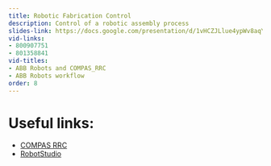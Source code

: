 ```yaml
---
title: Robotic Fabrication Control
description: Control of a robotic assembly process
slides-link: https://docs.google.com/presentation/d/1vHCZJLlue4ypWv8aqYPhdepQ9mzrjY1xkL59vnXltqw/edit#slide=id.g79c5b411da_0_26
vid-links:
- 800907751
- 801358841
vid-titles:
- ABB Robots and COMPAS_RRC
- ABB Robots workflow
order: 8
---
```


# Useful links:

* [COMPAS RRC](https://compas-rrc.github.io/compas_rrc/latest/)
* [RobotStudio](https://new.abb.com/products/robotics/robotstudio/downloads)